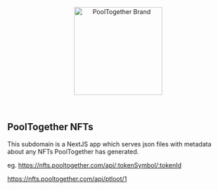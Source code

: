 <p align="center">
  <a href="https://github.com/pooltogether/pooltogether--brand-assets">
    <img src="https://github.com/pooltogether/pooltogether--brand-assets/blob/977e03604c49c63314450b5d432fe57d34747c66/logo/pooltogether-logo--purple-gradient.png?raw=true" alt="PoolTogether Brand" style="max-width:100%;" width="200">
  </a>
</p>

<br />

## PoolTogether NFTs

This subdomain is a NextJS app which serves json files with metadata about any NFTs PoolTogether has generated.

eg.
https://nfts.pooltogether.com/api/:tokenSymbol/:tokenId

https://nfts.pooltogether.com/api/ptloot/1

